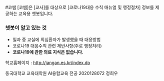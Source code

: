 #코쌤
[코쌤]은 [교사]를 대상으로 [코로나19대응 수칙 매뉴얼 및 행정절차] 정보를 제공하는 교육용 챗봇입니다.

### 챗봇이 알고 있는 것
- 일과 중 교실에 의심환자가 발생했을 때 대응방법
- 코로나19 대응수칙 관련 제반사항(주로 행정처리)
- **코로나19에 관한 의료 지식은 없습니다.**

학교홈페이지 : <http://jangan.es.kr/index.do>

동국대학교 교육대학원 AI융합교육 전공 2020128072 정희우
